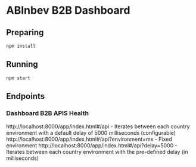 # ABInbev B2B Dashboard

## Preparing

```
npm install
```

## Running

```
npm start
```

## Endpoints

### Dashboard B2B APIS Health 
http://localhost:8000/app/index.html#/api - Iterates between each country environment with a default delay of 5000 milliseconds (configurable) 
http://localhost:8000/app/index.html#/api?environment=mx - Fixed environment 
http://localhost:8000/app/index.html#/api?delay=5000 - Iterates between each country environment with the pre-defined delay (in milliseconds)  
